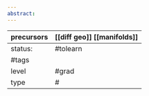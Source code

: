 ```yaml
---
abstract:
---
```

| precursors | [[diff geo]] [[manifolds]] |
| ---------- | -------------------------- |
| status:    | #tolearn                   |
| #tags      |                            |
| level      | #grad                      |
| type       | #                          |
